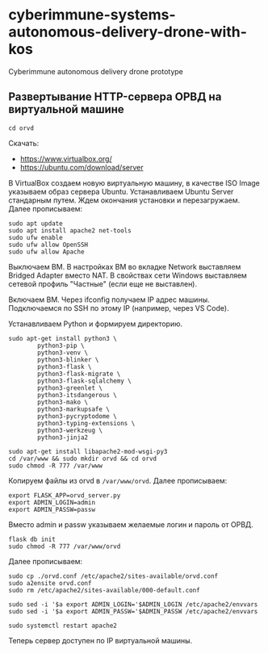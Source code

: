 # cyberimmune-systems-autonomous-delivery-drone-with-kos
Cyberimmune autonomous delivery drone prototype

## Развертывание HTTP-сервера ОРВД на виртуальной машине
```
cd orvd
```
Скачать:
- https://www.virtualbox.org/
- https://ubuntu.com/download/server

В VirtualBox создаем новую виртуальную машину, в качестве ISO Image указываем образ сервера Ubuntu.
Устанавливаем Ubuntu Server стандарным путем. Ждем окончания установки и перезагружаем.
Далее прописываем:
```
sudo apt update
sudo apt install apache2 net-tools
sudo ufw enable
sudo ufw allow OpenSSH
sudo ufw allow Apache
```
Выключаем ВМ. В настройках ВМ во вкладке Network выставляем Bridged Adapter вместо NAT. В свойствах сети Windows выставляем сетевой профиль "Частные" (если еще не выставлен).

Включаем ВМ. Через ifconfig получаем IP адрес машины.
Подключаемся по SSH по этому IP (например, через VS Code).

Устанавливаем Python и формируем директорию.
```
sudo apt-get install python3 \
        python3-pip \
        python3-venv \
        python3-blinker \
        python3-flask \
        python3-flask-migrate \
        python3-flask-sqlalchemy \
        python3-greenlet \
        python3-itsdangerous \
        python3-mako \
        python3-markupsafe \
        python3-pycryptodome \
        python3-typing-extensions \
        python3-werkzeug \
        python3-jinja2

sudo apt-get install libapache2-mod-wsgi-py3
cd /var/www && sudo mkdir orvd && cd orvd
sudo chmod -R 777 /var/www
```
Копируем файлы из orvd в `/var/www/orvd`. Далее прописываем:
```
export FLASK_APP=orvd_server.py
export ADMIN_LOGIN=admin
export ADMIN_PASSW=passw
```
Вместо admin и passw указываем желаемые логин и пароль от ОРВД.
```
flask db init
sudo chmod -R 777 /var/www/orvd
```
Далее прописываем:
```
sudo cp ./orvd.conf /etc/apache2/sites-available/orvd.conf
sudo a2ensite orvd.conf
sudo rm /etc/apache2/sites-available/000-default.conf

sudo sed -i '$a export ADMIN_LOGIN='$ADMIN_LOGIN /etc/apache2/envvars
sudo sed -i '$a export ADMIN_PASSW='$ADMIN_PASSW /etc/apache2/envvars

sudo systemctl restart apache2
```
Теперь сервер доступен по IP виртуальной машины.